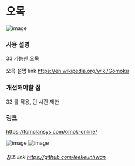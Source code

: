 # 오목
![image](https://user-images.githubusercontent.com/39435764/100513960-5d0dec80-31b4-11eb-9ebe-a619dc20635d.png)
### 사용 설명

33 가능한 오목

오목 설명 link https://en.wikipedia.org/wiki/Gomoku

### 개선해야할 점

33 룰 적용, 턴 시간 제한

### 링크
https://tomclansys.com/omok-online/

![image](https://user-images.githubusercontent.com/39435764/100513785-24214800-31b3-11eb-9c60-8e1f7a27906d.png)
![image](https://user-images.githubusercontent.com/39435764/100506420-6d23cd00-31b0-11eb-8358-4f6b56e87d92.png)

###### 참조 link https://github.com/leekeunhwan
